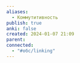 ```yaml
---
aliases:
  - Коммутитивность
publish: true
anki: false
created: 2024-01-07 21:09
parent: 
connected:
  - "#обс/linking"
---
```
















